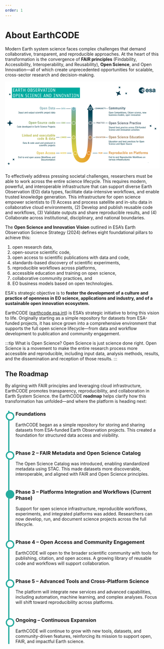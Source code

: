 ```yaml
---
order: 1
---
```

# About EarthCODE

<!-- To better understand what EarthCODE is and what it aims to achieve, it's helpful to look at the vision of the project, how it started—and how it has evolved. -->

Modern Earth system science faces complex challenges that demand collaborative, transparent, and reproducible approaches. At the heart of this transformation is the convergence of **FAIR principles** (Findability, Accessibility, Interoperability, and Reusability), **Open Science**, and Open Innovation—all of which create unprecedented opportunities for scalable, cross-sector research and decision-making.

![Open Science](/img/terms/open-science-esa.png)

To effectively address pressing societal challenges, researchers must be able to work across the entire science lifecycle. This requires modern, powerful, and interoperable infrastructure that can support diverse Earth Observation (EO) data types, facilitate data-intensive workflows, and enable trusted knowledge generation. This infrastructure for open science empower scientists to (1) Access and process satellite and in-situ data in collaborative cloud environments, (2) Develop and publish reusable code and workflows, (3) Validate outputs and share reproducible results, and (4) Collaborate across institutional, disciplinary, and national boundaries.

The **Open Science and Innovation Vision** outlined in ESA’s Earth Observation Science Strategy (2024) defines eight foundational pillars to achieve this:  
1) open research data,  
2) open-source scientific code,  
3) open access to scientific publications with data and code,  
4) standards-based discovery of scientific experiments,  
5) reproducible workflows across platforms,  
6) accessible education and training on open science,  
7) collaborative community practices, and  
8) EO business models based on open technologies.

ESA's strategic objective is to **foster the development of a culture and practice of openness in EO science, applications and industry, and of a sustainable open innovation ecosystem.**

EarthCODE ([earthcode.esa.int](https://earthcode.esa.int)) is ESA’s strategic initiative to bring this vision to life. Originally starting as a simple repository for datasets from ESA-funded projects, it has since grown into a comprehensive environment that supports the full open science lifecycle—from data and workflow development to publication and community engagement.

:::tip What is Open Science? Open Science is just science done right.
Open Science is a movement to make the entire research process more accessible and reproducible, including input data, analysis methods, results, and the dissemination and reception of those results.
:::

<!-- what is open science

Open science principles are increasingly being embraced in Earth sciences to promote transparency, collaboration, and accessibility of research. Commonly, these principles are being applied by promoting open access publications, preprints and an open review process, sharing data and methodologies openly for verification, reproducibility and reuse, embracing open-source principles in software development to allow others to inspect, modify, and contribute to the code, encouraging collaboration among researchers through various platforms like GitHub, GitLab and other collaborative tools, sharing educational resources openly to allow for a global audience, and by promoting citizen science. 

  

Open Science is also creating global impact, as shown by the increasing number of resources on open science, and by the dedicated programmes and initiatives to promote open science adoption in the community (AGU, 2024), (Murphy, 2021), (P. J. Zellner et al., 2024). Policies and recommendations from international bodies (EU, 2020), (European Commission, 2021), (UNESCO, 2022), further aim to make the scientific process more transparent, accessible, and inclusive. 

  

This global trend comes in the age of the cloud revolution, making advanced and resource hungry processing increasingly accessible, as researchers can discover, access and process huge amounts of Earth data from EO platforms, couple their analyses with models, and run complex workflows on powerful infrastructures that can scale and are accessed on demand, from the convenience of their desk. 

  

Together, Open Science and EO platforms create huge opportunities for Earth System science. Still, there is significant complexity to consider. One good example of where common principles promoted by open science are insufficient for a cloud computing scenario is making available the dataset package for a publication, in which researchers should aim to make their data accessible for download in “1-click”. Consider the case of high-resolution global datasets produced by workflows executed on platforms that accesses cloud-optimized Earth Observation and other Earth data. Not only it is cost and resource ineffective to deliver this dataset for download, but it also hinders reproducibility and use, as its sole delivery, even with the accompanying code, is insufficient without the access to the infrastructure. Sustainable Open Science must account for the new complexities and requirements of the cloud-computing research era. 
 -->

## The Roadmap

By aligning with FAIR principles and leveraging cloud infrastructure, EarthCODE promotes transparency, reproducibility, and collaboration in Earth System Science. the EarthCODE **roadmap** helps clarify how this transformation has unfolded—and where the platform is heading next:

<style>
.timeline {
  border-left: 4px solid #25AC9E;
  padding-left: 20px;
  margin-left: 10px;
  position: relative;
}
.timeline-item {
  position: relative;
  margin-bottom: 40px;
}
.timeline-item::before {
  content: '';
  position: absolute;
  left: -32px;
  background: #fff;
  border: 4px solid #25AC9E;
  border-radius: 50%;
  width: 20px;
  height: 20px;
  top: 4px;
}
.timeline-item.current::before {
  background: #25AC9E;
}
</style>

<div class="timeline">

  <div class="timeline-item">
    <h3>Foundations</h3>
    <p>EarthCODE began as a simple repository for storing and sharing datasets from ESA-funded Earth Observation projects. This created a foundation for structured data access and visibility.</p>
  </div>

  <div class="timeline-item">
    <h3>Phase 2 – FAIR Metadata and Open Science Catalog</h3>
    <p>The Open Science Catalog was introduced, enabling standardized metadata using STAC. This made datasets more discoverable, interoperable, and aligned with FAIR and Open Science principles.</p>
  </div>

  <div class="timeline-item current">
    <h3>Phase 3 – Platforms Integration and Workflows (Current Phase)</h3>
    <p>Support for open science infrastructure, reproducible workflows, experiments, and integrated platforms was added. Researchers can now develop, run, and document science projects across the full lifecycle.</p>
  </div>

  <div class="timeline-item">
    <h3>Phase 4 – Open Access and Community Engagement</h3>
    <p>EarthCODE will open to the broader scientific community with tools for publishing, citation, and open access. A growing library of reusable code and workflows will support collaboration.</p>
  </div>

  <div class="timeline-item">
    <h3>Phase 5 – Advanced Tools and Cross-Platform Science</h3>
    <p>The platform will integrate new services and advanced capabilities, including automation, machine learning, and complex analyses. Focus will shift toward reproducibility across platforms.</p>
  </div>

  <div class="timeline-item">
    <h3>Ongoing – Continuous Expansion</h3>
    <p>EarthCODE will continue to grow with new tools, datasets, and community-driven features, reinforcing its mission to support open, FAIR, and impactful Earth science.</p>
  </div>

</div>
